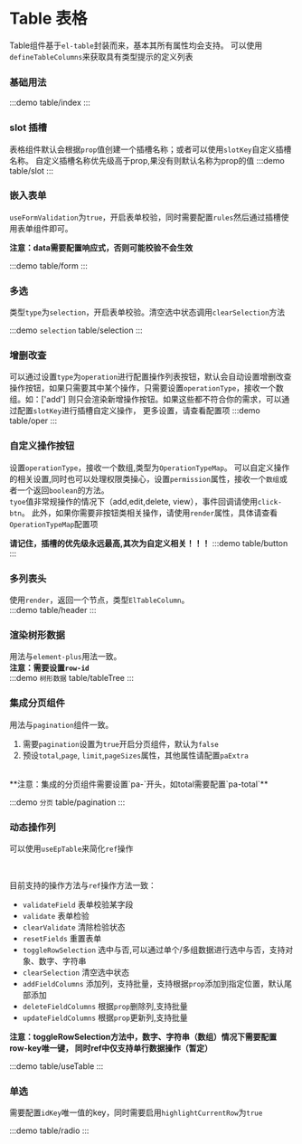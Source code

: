 #  Table 表格

Table组件基于`el-table`封装而来，基本其所有属性均会支持。
可以使用`defineTableColumns`来获取具有类型提示的定义列表
### 基础用法

:::demo
table/index
:::
### slot 插槽
表格组件默认会根据`prop`值创建一个插槽名称；或者可以使用`slotKey`自定义插槽名称。
自定义插槽名称优先级高于prop,果没有则默认名称为prop的值
:::demo
table/slot
:::

### 嵌入表单
`useFormValidation`为`true`，开启表单校验，同时需要配置`rules`然后通过插槽使用表单组件即可。

**注意：data需要配置响应式，否则可能校验不会生效**

:::demo
table/form
:::
### 多选
类型`type`为`selection`，开启表单校验。清空选中状态调用`clearSelection`方法

:::demo `selection`
table/selection
:::
### 增删改查
可以通过设置`type`为`operation`进行配置操作列表按钮，默认会自动设置增删改查操作按钮，如果只需要其中某个操作，只需要设置`operationType`，接收一个数组。如：['add']
则只会渲染新增操作按钮。如果这些都不符合你的需求，可以通过配置`slotKey`进行插槽自定义操作，
更多设置，请查看配置项
:::demo
table/oper
:::
### 自定义操作按钮
设置`operationType`，接收一个数组,类型为`OperationTypeMap`。
可以自定义操作的相关设置,同时也可以处理权限类操心，设置`permission`属性，接收一个`数组`或者一个返回`boolean`的方法。
<br>
`tyoe`值非常规操作的情况下（add,edit,delete, view），事件回调请使用`click-btn`。
此外，如果你需要非按钮类相关操作，请使用`render`属性，具体请查看`OperationTypeMap`配置项
<br>

**请记住，插槽的优先级永远最高,其次为自定义相关！！！**
:::demo
table/button
:::
### 多列表头
使用`render`，返回一个节点，类型`ElTableColumn`。
<br>
:::demo
table/header
:::
### 渲染树形数据
用法与`element-plus`用法一致。
<br>
**注意：需要设置`row-id`**
<br>
:::demo `树形数据`
table/tableTree
:::

### 集成分页组件

用法与`pagination`组件一致。
1. 需要`pagination`设置为`true`开启分页组件，默认为`false`
2. 预设`total`,`page`, `limit`,`pageSizes`属性，其他属性请配置`paExtra`

<br>
**注意：集成的分页组件需要设置`pa-`开头，如total需要配置`pa-total`**
<br>

:::demo `分页`
table/pagination
:::

### 动态操作列
可以使用`useEpTable`来简化`ref`操作

<br>

目前支持的操作方法与`ref`操作方法一致：

- `validateField` 表单校验某字段
- `validate` 表单检验
- `clearValidate` 清除检验状态
- `resetFields` 重置表单
- `toggleRowSelection` 选中与否,可以通过单个/多组数据进行选中与否，支持对象、数字、字符串
- `clearSelection` 清空选中状态
- `addFieldColumns` 添加列，支持批量，支持根据`prop`添加到指定位置，默认尾部添加
- `deleteFieldColumns` 根据`prop`删除列,支持批量
- `updateFieldColumns`  根据`prop`更新列,支持批量
  <br>

**注意：toggleRowSelection方法中，数字、字符串（数组）情况下需要配置row-key唯一键， 同时ref中仅支持单行数据操作（暂定）**

:::demo
table/useTable
:::


### 单选

需要配置`idKey`唯一值的key，同时需要启用`highlightCurrentRow`为`true`

:::demo
table/radio
:::
